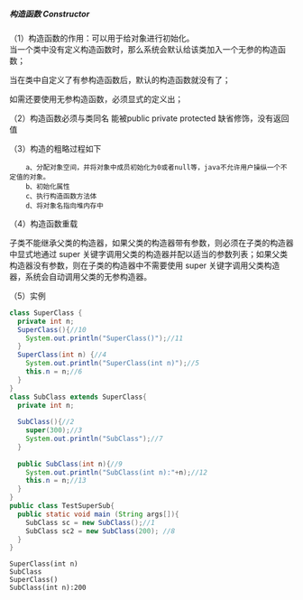 ##### 构造函数 Constructor

（1）构造函数的作用：可以用于给对象进行初始化。  
当一个类中没有定义构造函数时，那么系统会默认给该类加入一个无参的构造函数；

当在类中自定义了有参构造函数后，默认的构造函数就没有了；

如需还要使用无参构造函数，必须显式的定义出；

（2）构造函数必须与类同名
能被public private protected 缺省修饰，没有返回值

（3）构造的粗略过程如下 

    	a、分配对象空间，并将对象中成员初始化为0或者null等，java不允许用户操纵一个不定值的对象。 
    	b、初始化属性
    	c、执行构造函数方法体
    	d、将对象名指向堆内存中 		
（4）构造函数重载

子类不能继承父类的构造器，如果父类的构造器带有参数，则必须在子类的构造器中显式地通过 super 关键字调用父类的构造器并配以适当的参数列表；如果父类构造器没有参数，则在子类的构造器中不需要使用 super 关键字调用父类构造器，系统会自动调用父类的无参构造器。

（5）实例

~~~java
class SuperClass {
  private int n;
  SuperClass(){//10
    System.out.println("SuperClass()");//11
  }
  SuperClass(int n) {//4
    System.out.println("SuperClass(int n)");//5
    this.n = n;//6
  }
}
class SubClass extends SuperClass{
  private int n;
  
  SubClass(){//2
    super(300);//3
    System.out.println("SubClass");//7
  }  
  
  public SubClass(int n){//9
    System.out.println("SubClass(int n):"+n);//12
    this.n = n;//13
  }
}
public class TestSuperSub{
  public static void main (String args[]){
    SubClass sc = new SubClass();//1
    SubClass sc2 = new SubClass(200); //8
  }
}
~~~

~~~
SuperClass(int n)
SubClass
SuperClass()
SubClass(int n):200
~~~
